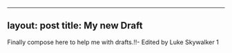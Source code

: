 ---
layout: post
title: My new Draft
--


Finally compose here to help me with drafts.!!-
Edited by Luke Skywalker 1
